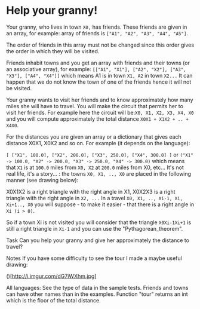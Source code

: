 # Help your granny!

Your granny, who lives in town `X0,` has friends. These friends are given in an array, for example: array of friends is `["A1", "A2", "A3", "A4", "A5"]`.

The order of friends in this array must not be changed since this order gives the order in which they will be visited.

Friends inhabit towns and you get an array with friends and their towns (or an associative array), for example: `[["A1", "X1"], ["A2", "X2"], ["A3", "X3"], ["A4", "X4"]]` which means A1 is in town `X1, A2` in town `X2...` It can happen that we do not know the town of one of the friends hence it will not be visited.

Your granny wants to visit her friends and to know approximately how many miles she will have to travel. You will make the circuit that permits her to visit her friends. For example here the circuit will be:`X0, X1, X2, X3, X4, X0` and you will compute approximately the total distance `X0X1 + X1X2 + .. + X4X0`.

For the distances you are given an array or a dictionary that gives each distance X0X1, X0X2 and so on. For example (it depends on the language):

`[ ["X1", 100.0], ["X2", 200.0], ["X3", 250.0], ["X4", 300.0] ]`
or
`("X1" -> 100.0, "X2" -> 200.0, "X3" -> 250.0, "X4" -> 300.0)`
which means that `X1` is at `100.0` miles from `X0, X2` at `200.0` miles from X0, etc... It's not real life, it's a story... : the towns `X0, X1, .., X0` are placed in the following manner (see drawing below):

X0X1X2 is a right triangle with the right angle in X1, X0X2X3 is a right triangle with the right angle in `X2, ...` In a travel `X0, X1, .., Xi-1, Xi, Xi+1.., X0` you will suppose - to make it easier - that there is a right angle in `Xi (i > 0)`.

So if a town Xi is not visited you will consider that the triangle `X0Xi-1Xi+1` is still a right triangle in `Xi-1` and you can use the "Pythagorean_theorem".

Task
Can you help your granny and give her approximately the distance to travel?

Notes
If you have some difficulty to see the tour I made a maybe useful drawing:

()[http://i.imgur.com/dG7iWXhm.jpg]

All languages:
See the type of data in the sample tests.
Friends and towns can have other names than in the examples.
Function "tour" returns an int which is the floor of the total distance.